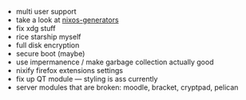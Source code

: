 - multi user support
- take a look at [nixos-generators](https://github.com/nix-community/nixos-generators)
- fix xdg stuff
- rice starship myself 
- full disk encryption
- secure boot (maybe)
- use impermanence / make garbage collection actually good
- nixify firefox extensions settings
- fix up QT module — styling is ass currently
- server modules that are broken: moodle, bracket, cryptpad, pelican